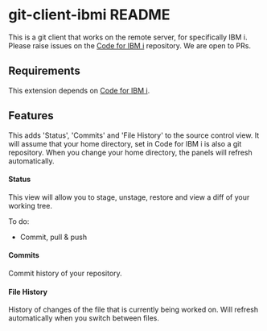 # git-client-ibmi README

This is a git client that works on the remote server, for specifically IBM i. Please raise issues on the [Code for IBM i](https://github.com/halcyon-tech/code-for-ibmi) repository. We are open to PRs.

## Requirements

This extension depends on [Code for IBM i](https://github.com/halcyon-tech/code-for-ibmi).

## Features

This adds 'Status', 'Commits' and 'File History' to the source control view. It will assume that your home directory, set in Code for IBM i is also a git repository. When you change your home directory, the panels will refresh automatically.

#### Status

This view will allow you to stage, unstage, restore and view a diff of your working tree.

To do:

* Commit, pull & push

#### Commits

Commit history of your repository.

#### File History

History of changes of the file that is currently being worked on. Will refresh automatically when you switch between files.